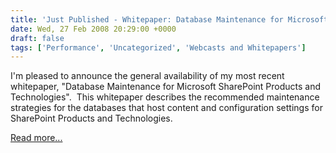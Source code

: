 ```yaml
---
title: 'Just Published - Whitepaper: Database Maintenance for Microsoft SharePoint Products and Technologies'
date: Wed, 27 Feb 2008 20:29:00 +0000
draft: false
tags: ['Performance', 'Uncategorized', 'Webcasts and Whitepapers']
---
```


I'm pleased to announce the general availability of my most recent whitepaper, "Database Maintenance for Microsoft SharePoint Products and Technologies".  This whitepaper describes the recommended maintenance strategies for the databases that host content and configuration settings for SharePoint Products and Technologies.

[Read more...](http://go.microsoft.com/fwlink/?LinkId=111531&clcid=0x409)